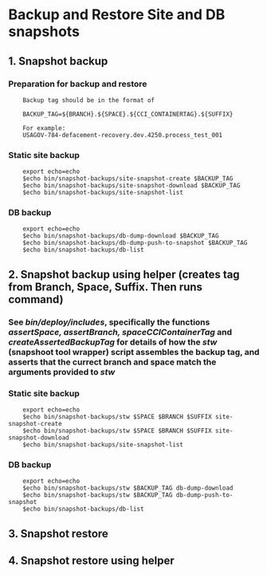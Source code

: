 
# Backup and Restore Site and DB snapshots

## 1. Snapshot backup

### Preparation for backup and restore

        Backup tag should be in the format of

        BACKUP_TAG=${BRANCH}.${SPACE}.${CCI_CONTAINERTAG}.${SUFFIX}

        For example:
        USAGOV-784-defacement-recovery.dev.4250.process_test_001

### Static site backup
        export echo=echo
        $echo bin/snapshot-backups/site-snapshot-create $BACKUP_TAG
        $echo bin/snapshot-backups/site-snapshot-download $BACKUP_TAG
        $echo bin/snapshot-backups/site-snapshot-list

### DB backup
        export echo=echo
        $echo bin/snapshot-backups/db-dump-download $BACKUP_TAG
        $echo bin/snapshot-backups/db-dump-push-to-snapshot $BACKUP_TAG
        $echo bin/snapshot-backups/db-list

## 2. Snapshot backup using helper (creates tag from Branch, Space, Suffix. Then runs command)

### See *bin/deploy/includes*, specifically the functions *assertSpace, assertBranch, spaceCCIContainerTag* and *createAssertedBackupTag* for details of how the *stw* (snapshoot tool wrapper) script assembles the backup tag, and asserts that the currect branch and space match the arguments provided to *stw*

### Static site backup
        export echo=echo
        $echo bin/snapshot-backups/stw $SPACE $BRANCH $SUFFIX site-snapshot-create
        $echo bin/snapshot-backups/stw $SPACE $BRANCH $SUFFIX site-snapshot-download
        $echo bin/snapshot-backups/site-snapshot-list

### DB backup
        export echo=echo
        $echo bin/snapshot-backups/stw $BACKUP_TAG db-dump-download
        $echo bin/snapshot-backups/stw $BACKUP_TAG db-dump-push-to-snapshot
        $echo bin/snapshot-backups/db-list
## 3. Snapshot restore

## 4. Snapshot restore using helper
